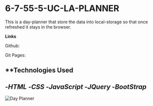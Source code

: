 # 6-7-55-5-UC-LA-PLANNER

This is a day-planner that store the data into local-storage so that once refreshed it stays in the browser.

**Links**

Github: 

Git Pages: 

**Technologies Used
---
-*HTML*
-*CSS*
-*JavaScript*
-*JQuery*
-*BootStrap*
---
![Day Planner](Screen%Shot%2022-06-06%at%8.03.54%PM.png)

